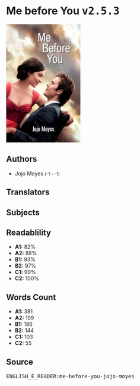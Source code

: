 # Me before You <kbd>v2.5.3</kbd>

![](./cover.medium.jpg "")

## Authors


 - Jojo Moyes <small>(-1 - -1)</small>

## Translators



## Subjects



## Readablility


 - **A1:** 82%
 - **A2:** 88%
 - **B1:** 93%
 - **B2:** 97%
 - **C1:** 99%
 - **C2:** 100%

## Words Count


 - **A1:** 381
 - **A2:** 199
 - **B1:** 186
 - **B2:** 144
 - **C1:** 103
 - **C2:** 55

## Source


<kbd>ENGLISH_E_READER:me-before-you-jojo-moyes</kbd>

